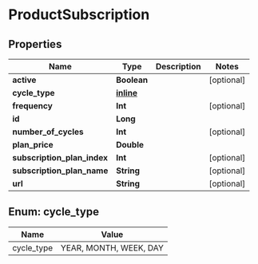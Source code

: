 
# ProductSubscription

## Properties
Name | Type | Description | Notes
------------ | ------------- | ------------- | -------------
**active** | **Boolean** |  |  [optional]
**cycle_type** | [**inline**](#Cycle_typeEnum) |  | 
**frequency** | **Int** |  |  [optional]
**id** | **Long** |  | 
**number_of_cycles** | **Int** |  |  [optional]
**plan_price** | **Double** |  | 
**subscription_plan_index** | **Int** |  |  [optional]
**subscription_plan_name** | **String** |  |  [optional]
**url** | **String** |  |  [optional]


<a name="Cycle_typeEnum"></a>
## Enum: cycle_type
Name | Value
---- | -----
cycle_type | YEAR, MONTH, WEEK, DAY



